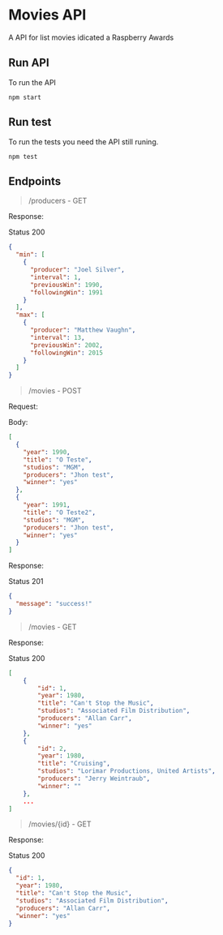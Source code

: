 # Movies API

A API for list movies idicated a Raspberry Awards

## Run API

To run the API

```
npm start
```

## Run test

To run the tests you need the API still runing.

```
npm test
```

## Endpoints

> /producers - GET

Response:

Status 200

```json
{
  "min": [
    {
      "producer": "Joel Silver",
      "interval": 1,
      "previousWin": 1990,
      "followingWin": 1991
    }
  ],
  "max": [
    {
      "producer": "Matthew Vaughn",
      "interval": 13,
      "previousWin": 2002,
      "followingWin": 2015
    }
  ]
}
```

> /movies - POST

Request:

Body:

```json
[
  {
    "year": 1990,
    "title": "O Teste",
    "studios": "MGM",
    "producers": "Jhon test",
    "winner": "yes"
  },
  {
    "year": 1991,
    "title": "O Teste2",
    "studios": "MGM",
    "producers": "Jhon test",
    "winner": "yes"
  }
]
```

Response:

Status 201

```json
{
  "message": "success!"
}
```

> /movies - GET

Response:

Status 200

```json
[
    {
        "id": 1,
        "year": 1980,
        "title": "Can't Stop the Music",
        "studios": "Associated Film Distribution",
        "producers": "Allan Carr",
        "winner": "yes"
    },
    {
        "id": 2,
        "year": 1980,
        "title": "Cruising",
        "studios": "Lorimar Productions, United Artists",
        "producers": "Jerry Weintraub",
        "winner": ""
    },
    ...
]
```

> /movies/{id} - GET

Response:

Status 200

```json
{
  "id": 1,
  "year": 1980,
  "title": "Can't Stop the Music",
  "studios": "Associated Film Distribution",
  "producers": "Allan Carr",
  "winner": "yes"
}
```
